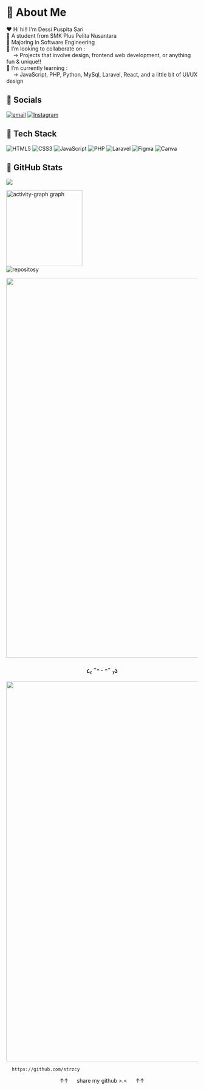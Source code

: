 <div>
  
  #  🌷 About Me 

  ❤️ Hi hi!! I'm Dessi Puspita Sari <br>
  📍 A student from SMK Plus Pelita Nusantara <br>
  🎀 Majoring in Software Engineering <br>
  🚨 I’m looking to collaborate on :<br>
  &ensp;&ensp; → Projects that involve design, frontend web development, or anything fun & unique!! <br>
  🧧 I’m currently learning : <br>
  &ensp;&ensp; → JavaScript, PHP, Python, MySql, Laravel, React, and a little bit of UI/UX design


  ## 🌸 Socials
  [![email](https://img.shields.io/badge/Email-%23E4405F?logo=gmail&logoColor=white)](mailto:dessipuspita46832@gmail.com)
  [![Instagram](https://img.shields.io/badge/Instagram-%23E4405F.svg?logo=Instagram&logoColor=white)](https://instagram.com/dddessi.sj)



  ## 🩷 Tech Stack
  ![HTML5](https://img.shields.io/badge/html5-%23E4405F.svg?style=flat&logo=html5&logoColor=white) 
  ![CSS3](https://img.shields.io/badge/css3-%23E4405F?style=flat&logo=css&logoColor=white)
  ![JavaScript](https://img.shields.io/badge/javascript-%23E4405F.svg?style=flat&logo=javascript&logoColor=white)
  ![PHP](https://img.shields.io/badge/php-%23E4405F.svg?style=flat&logo=php&logoColor=white) 
  ![Laravel](https://img.shields.io/badge/laravel-%23E4405F.svg?style=flat&logo=laravel&logoColor=white) 
  ![Figma](https://img.shields.io/badge/figma-%23E4405F.svg?style=flat&logo=figma&logoColor=white) 
  ![Canva](https://img.shields.io/badge/canva-%23E4405F.svg?style=flat&logo=canva&logoColor=white)


  ## 🌺 GitHub Stats
  ![](https://github-readme-stats.vercel.app/api/top-langs/?username=strzcy&layout=compact&hide_border=false&theme=default&bg_color=00000000&title_color=d63384&text_color=d63384) <br>

<div>
  <img src="https://github-readme-activity-graph.vercel.app/graph?username=STRZCY&theme=pink-yoru&radius=16&hide_title=true&area=false" height="200" alt="activity-graph graph" /> <br>
  <img alt = "repositosy" src="https://img.shields.io/badge/repository-%F0%9F%8C%B8%202 5-%23d63384?style=social"/> 
  
</div>



<img src="https://user-images.githubusercontent.com/74038190/212284115-f47cd8ff-2ffb-4b04-b5bf-4d1c14c0247f.gif" width="1000"><br>

### <p align="center"> ૮₍ ˶ᵔ ᵕ ᵔ˶ ₎ა </p>

<img src="https://user-images.githubusercontent.com/74038190/212284115-f47cd8ff-2ffb-4b04-b5bf-4d1c14c0247f.gif" width="1000">

</div>

      https://github.com/strzcy  

<div align="center">
↑↑  &ensp;&ensp;  share my github >.<  &ensp;&ensp;  ↑↑
</div>
         
<!-- Proudly created with GPRM ( https://gprm.itsvg.in ) -->
